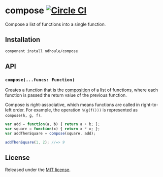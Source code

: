 # compose [![Circle CI][circleci-badge]][circleci-link]

Compose a list of functions into a single function.

## Installation

```sh
component install ndhoule/compose
```

## API

### `compose(...funcs: Function)`

Creates a function that is the [composition](https://en.wikipedia.org/wiki/Function_composition) of a list of functions, where each function is passed the return value of the previous function.

Compose is right-associative, which means functions are called in right-to-left order. For example, the operation `h(g(f()))` is represented as `compose(h, g, f)`.

```javascript
var add = function(a, b) { return a + b; };
var square = function(x) { return x * x; };
var addThenSquare = compose(square, add);

addThenSquare(1, 2); //=> 9
```

## License

Released under the [MIT license](LICENSE.md).

[circleci-link]: https://circleci.com/gh/ndhoule/compose
[circleci-badge]: https://circleci.com/gh/ndhoule/compose.svg?style=svg&circle-token=9242bc13cb72c2626b7503193046da5678ae1c22
